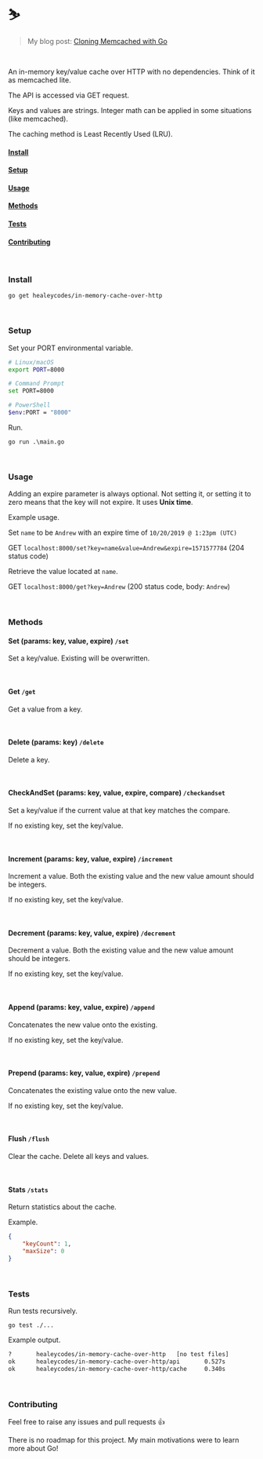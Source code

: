 # ⛷️

> My blog post: [Cloning Memcached with Go](https://healeycodes.com/go/tutorial/beginners/showdev/2019/10/21/cloning-memcached-with-go.html)

<br>

An in-memory key/value cache over HTTP with no dependencies. Think of it as memcached lite.

The API is accessed via GET request.

Keys and values are strings. Integer math can be applied in some situations (like memcached).

The caching method is Least Recently Used (LRU).

#### [Install](#Install)

#### [Setup](#Setup)

#### [Usage](#Usage)

#### [Methods](#Methods)

#### [Tests](#Tests)

#### [Contributing](#Contributing)

<br>

### Install

`go get healeycodes/in-memory-cache-over-http`

<br>

### Setup

Set your PORT environmental variable.

```bash
# Linux/macOS
export PORT=8000

# Command Prompt
set PORT=8000

# PowerShell
$env:PORT = "8000"
```

Run.

`go run .\main.go`

<br>

### Usage

Adding an expire parameter is always optional. Not setting it, or setting it to zero means that the key will not expire. It uses **Unix time**.

Example usage.

Set `name` to be `Andrew` with an expire time of `10/20/2019 @ 1:23pm (UTC)`

GET `localhost:8000/set?key=name&value=Andrew&expire=1571577784` (204 status code)

Retrieve the value located at `name`.

GET `localhost:8000/get?key=Andrew` (200 status code, body: `Andrew`)

<br>

### Methods

#### Set (params: key, value, expire) `/set`

Set a key/value. Existing will be overwritten.

<br>

#### Get `/get`

Get a value from a key.

<br>

#### Delete (params: key) `/delete`

Delete a key.

<br>

#### CheckAndSet (params: key, value, expire, compare) `/checkandset`

Set a key/value if the current value at that key matches the compare.

If no existing key, set the key/value.

<br>

#### Increment (params: key, value, expire) `/increment`

Increment a value. Both the existing value and the new value amount should be integers.

If no existing key, set the key/value.

<br>

#### Decrement (params: key, value, expire) `/decrement`

Decrement a value. Both the existing value and the new value amount should be integers.

If no existing key, set the key/value.

<br>

#### Append (params: key, value, expire) `/append`

Concatenates the new value onto the existing.

If no existing key, set the key/value.

<br>

#### Prepend (params: key, value, expire) `/prepend`

Concatenates the existing value onto the new value.

If no existing key, set the key/value.

<br>

#### Flush `/flush`

Clear the cache. Delete all keys and values.

<br>

#### Stats `/stats`

Return statistics about the cache.

Example.

```json
{
    "keyCount": 1,
    "maxSize": 0
}
```

<br>

### Tests

Run tests recursively.

`go test ./...`

Example output.

```bash
?       healeycodes/in-memory-cache-over-http   [no test files]
ok      healeycodes/in-memory-cache-over-http/api       0.527s
ok      healeycodes/in-memory-cache-over-http/cache     0.340s
```

<br>

### Contributing

Feel free to raise any issues and pull requests 👍

There is no roadmap for this project. My main motivations were to learn more about Go!
